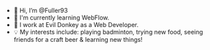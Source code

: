 - 👋 Hi, I’m @Fuller93
- 🌱 I'm currently learning WebFlow.
- 💼 I work at Evil Donkey as a Web Developer.
- 💡 My interests include: playing badminton, trying new food, seeing friends for a craft beer & learning new things!

<!---
Fuller93/Fuller93 is a ✨ special ✨ repository because its `README.md` (this file) appears on your GitHub profile.
You can click the Preview link to take a look at your changes.
--->
